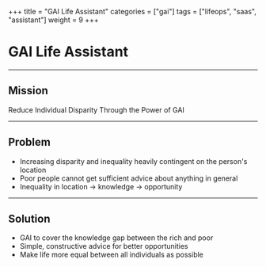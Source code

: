 +++
title = "GAI Life Assistant"
categories = ["gai"]
tags = ["lifeops", "saas", "assistant"]
weight = 9
+++

# GAI Life Assistant

---

## Mission

Reduce Individual Disparity Through the Power of GAI

---

## Problem

- Increasing disparity and inequality heavily contingent on the person's location
- Poor people cannot get sufficient advice about anything in general
- Inequality in location -> knowledge -> opportunity

---

## Solution

- GAI to cover the knowledge gap between the rich and poor
- Simple, constructive advice for better opportunities
- Make life more equal between all individuals as possible
